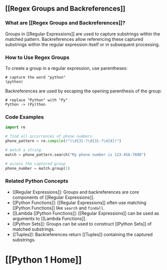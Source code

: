 ## [[Regex Groups and Backreferences]]

### What are [[Regex Groups and Backreferences]]?
Groups in [[Regular Expressions]] are used to capture substrings within the matched pattern. Backreferences allow referencing these captured substrings within the regular expression itself or in subsequent processing.

### How to Use Regex Groups
To create a group in a regular expression, use parentheses:

```
# capture the word "python"
(python)
```

Backreferences are used by escaping the opening parenthesis of the group:

```
# replace "Python" with "Py"
Python -> (Py)thon
```

### Code Examples
```python
import re

# find all occurrences of phone numbers
phone_pattern = re.compile(r"(\d{3}-?\d{3}-?\d{4})")

# match a string
match = phone_pattern.search("My phone number is 123-456-7890")

# access the captured group
phone_number = match.group(1)
```

### Related Python Concepts

- [[Regular Expressions]]: Groups and backreferences are core components of [[Regular Expressions]].
- [[Python Functions]]: [[Regular Expressions]] often use matching [[Python Functions]] like `search` and `findall`.
- [[Lambda [[Python Functions]]: [[Regular Expressions]] can be used as arguments to [[Lambda Functions]].
- [[Python Sets]]: Groups can be used to construct [[Python Sets]] of matched substrings.
- [[Tuples]]: Backreferences return [[Tuples]] containing the captured substrings.
# [[Python 1 Home]]
